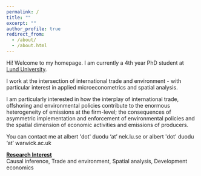 ```yaml
---
permalink: /
title: ""
excerpt: ""
author_profile: true
redirect_from: 
  - /about/
  - /about.html
---
```


Hi! Welcome to my homepage. I am currently a 4th year PhD student at [Lund University](https://portal.research.lu.se/en/persons/albert-duodu).

I work at the intersection of international trade and environment - with particular interest in applied microeconometrics and spatial analysis. 

I am particularly interested in how the interplay of international trade, offshoring and environmental policies contribute to the enormous heterogeneity of emissions at the firm-level; the consequences of asymmetric implementation and enforcement of environmental policies and the spatial dimension of economic activities and emissions of producers.


You can contact me at albert 'dot' duodu ‘at’ nek.lu.se or albert 'dot' duodu ‘at’ warwick.ac.uk



[**Research Interest**]()   
Causal inference, Trade and environment, Spatial analysis, Development economics